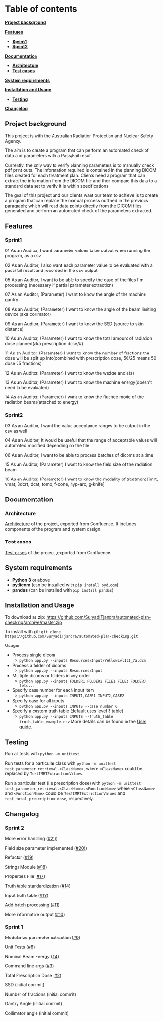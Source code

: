 # Table of contents
[**Project background**](#project-background)

[**Features**](#features)
  * [**Sprint1**](#sprint1)
  * [**Sprint2**](#sprint2)
  
[**Documentation**](#documentation)
  * [**Architecture**](#architecture)
  * [**Test cases**](#test-cases)
  
[**System requirements**](#system-requirements)

[**Installation and Usage**](#installation-and-usage)
  * [**Testing**](#testing)
  
[**Changelog**](#changelog)

## Project background
This project is with the Australian Radiation Protection and Nuclear Safety Agency.

The aim is to create a program that can perform an automated check of data and parameters with a Pass/Fail result.

Currently, the only way to verify planning parameters is to manually check pdf print outs. The information required is contained in the planning DICOM files created for each treatment plan. Clients need a program that can extract the information from the DICOM file and then compare this data to a standard data set to verify it is within specifications.

The goal of this project and our clients want our team to achieve is to create a program that can replace the manual process outlined in the previous paragraph; which will read data points directly from the DICOM files generated and perform an automated check of the parameters extracted.

## Features
### Sprint1
01	As an Auditor,	I want parameter values to be output when running the program, as a csv

02	As an Auditor,	I also want each parameter value to be evaluated with a pass/fail result and recorded in the csv output

05	As an Auditor,	I want to be able to specify the case of the files I'm processing (necessary if partial parameter extraction)

07	As an Auditor,	(Parameter) I want to know the angle of the machine gantry

08	As an Auditor,	(Parameter) I want to know the angle of the beam limiting device (aka collimator)

09	As an Auditor,	(Parameter) I want to know the SSD (source to skin distance)

10	As an Auditor,	(Parameter) I want to know the total amount of radiation dose planned(aka prescription dose/#)

11	As an Auditor,	(Parameter) I want to know the number of fractions the dose will be split up into(combined with prescription dose, 50/25 means 50 dose 25 fractions)

12	As an Auditor,	(Parameter) I want to know the wedge angle(s)

13	As an Auditor,	(Parameter) I want to know the machine energy(doesn't need to be evaluated)

14	As an Auditor,	(Parameter) I want to know the fluence mode of the radiation beams(attached to energy)
### Sprint2
03	As an Auditor,	I want the value acceptance ranges to be output in the csv as well

04	As an Auditor,	It would be useful that  the range of acceptable values will automated modified depending on the file

06	As an Auditor,	I want to be able to process batches of dicoms at a time

15	As an Auditor,	(Parameter) I want to know the field size of the radiation beam

16	As an Auditor,  (Parameter) I want to know the modality of treatment [imrt, vmat, 3dcrt, dcat, tomo, f-cone, hyp-arc, g-knife]

## Documentation

### Architecture
[Architecture](https://github.com/SuryadiTjandra/automated-plan-checking/blob/master/docs/atkoala-Architecture-271020-1313-2124.pdf) of the project, exported from Confluence. It includes components of the program and system design.
### Test cases
[Test cases](https://github.com/SuryadiTjandra/automated-plan-checking/blob/master/tests/atkoala-Test-271020-0054-2114.pdf) of the project ,exported from Confluence.

## System requirements
- **Python 3** or above
- **pydicom** (can be installed with `pip install pydicom`)
- **pandas** (can be installed with `pip install pandas`)

## Installation and Usage

To download as zip: <https://github.com/SuryadiTjandra/automated-plan-checking/archive/master.zip>

To install with git: `git clone https://github.com/SuryadiTjandra/automated-plan-checking.git`

Usage:

- Process single dicom
  - `python app.py --inputs Resources/Input/YellowLvlIII_7a.dcm`
- Process a folder of dicoms
  - `python app.py --inputs Resources/Input`
- Multiple dicoms or folders in any order
  - `python app.py --inputs FOLDER1 FOLDER2 FILE1 FILE2 FOLDER3 (etc...)`
- Specify case number for each input item
  - `python app.py --inputs INPUT1,CASE1 INPUT2,CASE2`
- Specify case for all inputs
  - `python app.py --inputs INPUTS --case_number 6`
- Specify a custom truth table (default uses level 3 table)
  - `python app.py --inputs INPUTS --truth_table truth_table_example.csv`
More details can be found in the [User guide](https://github.com/SuryadiTjandra/automated-plan-checking/blob/master/docs/atkoala-UserGuide-271020-1338-2126.pdf).

## Testing

Run all tests with `python -m unittest`

Run tests for a particular class with `python -m unittest test_parameter_retrieval.<ClassName>`, where `<ClassName>` could be replaced by `TestIMRTExtractionValues`.

Run a particular test (i.e prescription dose) with `python -m unittest test_parameter_retrieval.<ClassName>.<FunctionName>` where `<ClassName>` and `<FunctionName>` could be `TestIMRTExtractionValues` and `test_total_prescription_dose`, respectively.

## Changelog

### Sprint 2
More error handling ([#21)](https://github.com/SuryadiTjandra/automated-plan-checking/pull/21))

Field size parameter implemented ([#20)](https://github.com/SuryadiTjandra/automated-plan-checking/pull/20))

Refactor ([#19](https://github.com/SuryadiTjandra/automated-plan-checking/pull/19))

Strings Module ([#18](https://github.com/SuryadiTjandra/automated-plan-checking/pull/18))

Properties File ([#17](https://github.com/SuryadiTjandra/automated-plan-checking/pull/17))

Truth table standardization ([#14](https://github.com/SuryadiTjandra/automated-plan-checking/pull/14))

Input truth table ([#13](https://github.com/SuryadiTjandra/automated-plan-checking/pull/13))

Add batch processing ([#11](https://github.com/SuryadiTjandra/automated-plan-checking/pull/11))

More informative output ([#10](https://github.com/SuryadiTjandra/automated-plan-checking/pull/10))

### Sprint 1

Modularize parameter extraction ([#9](https://github.com/SuryadiTjandra/automated-plan-checking/pull/9))

Unit Tests ([#8](https://github.com/SuryadiTjandra/automated-plan-checking/pull/8))

Nominal Beam Energy ([#4](https://github.com/SuryadiTjandra/automated-plan-checking/pull/7))

Command line args ([#3](https://github.com/SuryadiTjandra/automated-plan-checking/pull/3))

Total Prescription Dose ([#2](https://github.com/SuryadiTjandra/automated-plan-checking/pull/2))

SSD (initial commit)

Number of fractions (initial commit)

Gantry Angle (initial commit)

Collimator angle (initial commit)
